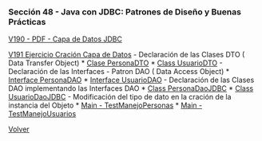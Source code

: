### Sección 48 - Java con JDBC: Patrones de Diseño y Buenas Prácticas 

[V190 - PDF - Capa de Datos JDBC](Apuntes/CJDBC-A-Leccion-CapaDatosJDBC.pdf)

[V191 Ejercicio Cración Capa de Datos](V191_Ejercicio_Cracion_Capa_de_Datos/src/main/java)
    - Declaración de las Clases DTO ( Data Transfer Object)
        * [Clase PersonaDTO](V191_Ejercicio_Cracion_Capa_de_Datos/src/main/java/domain/PersonaDTO.java)
        * [Class UsuarioDTO](V191_Ejercicio_Cracion_Capa_de_Datos/src/main/java/domain/UsuarioDTO.java)
    - Declaración de las Interfaces - Patron DAO ( Data Access Object)
        * [Interface PersonaDAO](V191_Ejercicio_Cracion_Capa_de_Datos/src/main/java/datos/PersonaDAO.java)
        * [Interface UsuarioDAO](V191_Ejercicio_Cracion_Capa_de_Datos/src/main/java/datos/UsuarioDAO.java)
    - Declaración de las Clases DAO implementando las Interfaces DAO
        * [Class PersonaDaoJDBC](V191_Ejercicio_Cracion_Capa_de_Datos/src/main/java/datos/PersonaDaoJDBC.java)
        * [Class UsuarioDaoJDBC](V191_Ejercicio_Cracion_Capa_de_Datos/src/main/java/datos/UsuarioDaoJDBC.java)
    - Modificación del tipo de dato en la cración de la instancia del Objeto
        * [Main - TestManejoPersonas](V191_Ejercicio_Cracion_Capa_de_Datos/src/main/java/test/TestManejoPersonas.java)
        * [Main - TestManejoUsuarios](V191_Ejercicio_Cracion_Capa_de_Datos/src/main/java/test/TestManejoUsuarios.java)


[Volver](../)